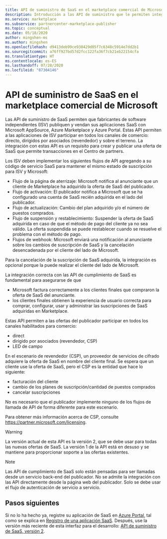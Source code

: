 ```yaml
---
title: API de suministro de SaaS en el marketplace comercial de Microsoft
description: Introducción a las API de suministro que le permiten integrar su ofertas de SaaS en Microsoft AppSource y Azure Marketplace.
ms.service: marketplace
ms.subservice: partnercenter-marketplace-publisher
ms.topic: conceptual
ms.date: 05/18/2020
author: mingshen-ms
ms.author: mingshen
ms.openlocfilehash: d9413deb99ce938429d05f7c6348c5914e7dd2b1
ms.sourcegitcommit: a76ff927bd57d2fcc122fa36f7cb21eb22154cfa
ms.translationtype: HT
ms.contentlocale: es-ES
ms.lasthandoff: 07/28/2020
ms.locfileid: "87304146"
---
```

# <a name="saas-fulfillment-apis-in-microsoft-commercial-marketplace"></a>API de suministro de SaaS en el marketplace comercial de Microsoft

Las API de suministro de SaaS permiten que fabricantes de software independientes (ISV) publiquen y vendan sus aplicaciones SaaS con Microsoft AppSource, Azure Marketplace y Azure Portal. Estas API permiten a las aplicaciones de ISV participar en todos los canales de comercio: directo, dirigidos por asociados (revendedor) y sobre el terreno.  La integración con estas API es un requisito para crear y publicar una oferta de SaaS que permite transacciones en el Centro de partners.

Los ISV deben implementar los siguientes flujos de API agregando a su código de servicio SaaS para mantener el mismo estado de suscripción para ISV y Microsoft:

* Flujo de la página de aterrizaje:  Microsoft notifica al anunciante que un cliente de Marketplace ha adquirido la oferta de SaaS del publicador.
* Flujo de activación:  El publicador notifica a Microsoft que se ha configurado una cuenta de SaaS recién adquirida en el lado del publicador.
* Flujo de actualización: Cambio del plan adquirido y/o el número de puestos comprados.
* Flujo de suspensión y restablecimiento: Suspender la oferta de SaaS adquirida en caso de que el método de pago del cliente ya no sea válido. La oferta suspendida se puede restablecer cuando se resuelve el problema con el método de pago.
* Flujos de webhook: Microsoft enviará una notificación al anunciante sobre los cambios de suscripción de SaaS y la cancelación desencadenada por el cliente del lado de Microsoft.

Para la cancelación de la suscripción de SaaS adquirida, la integración es opcional porque la puede realizar el cliente del lado de Microsoft.

La integración correcta con las API de cumplimiento de SaaS es fundamental para asegurarse de que

* Microsoft factura correctamente a los clientes finales que compraron la oferta de SaaS del anunciante.
* los clientes finales obtienen la experiencia de usuario correcta para comprar, configurar, usar y administrar las suscripciones de SaaS adquiridas en Marketplace.

Estas API permiten a las ofertas del publicador participar en todos los canales habilitados para comercio:

* direct
* dirigido por asociados (revendedor, CSP)
* LED de campo

En el escenario de revendedor (CSP), un proveedor de servicios de cifrado adquiere la oferta de SaaS en nombre del cliente final. Se espera que un cliente use la oferta de SaaS, pero el CSP es la entidad que hace lo siguiente:

* facturación del cliente
* cambio de los planes de suscripción/cantidad de puestos comprados
* cancelar suscripciones

No es necesario que el publicador implemente ninguno de los flujos de llamada de API de forma diferente para este escenario.

Para obtener más información acerca de CSP, consulte https://partner.microsoft.com/licensing.

>[!Warning]
>La versión actual de esta API es la versión 2, que se debe usar para todas las nuevas ofertas de SaaS. La versión 1 de la API está en desuso y se mantiene para proporcionar soporte a las ofertas existentes.

>[!Note]
>Las API de cumplimiento de SaaS solo están pensadas para ser llamadas desde un servicio back-end del publicador. No se admite la integración con las API directamente desde la página web del publicador. Solo se debe usar el flujo de autenticación de servicio a servicio.

## <a name="next-steps"></a>Pasos siguientes

Si no lo ha hecho ya, registre su aplicación de SaaS en [Azure Portal](https://ms.portal.azure.com), tal como se explica en [Registro de una aplicación SaaS](./pc-saas-registration.md).  Después, use la versión más reciente de esta interfaz para el desarrollo: [API de suministro de SaaS, versión 2](./pc-saas-fulfillment-api-v2.md).
